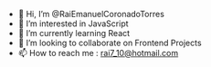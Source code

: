 - 👋 Hi, I’m @RaiEmanuelCoronadoTorres
- 👀 I’m interested in JavaScript
- 🌱 I’m currently learning React
- 💞️ I’m looking to collaborate on Frontend Projects
- 📫 How to reach me : rai7_10@hotmail.com

<!---
RaiEmanuelCoronadoTorres/RaiEmanuelCoronadoTorres is a ✨ special ✨ repository because its `README.md` (this file) appears on your GitHub profile.
You can click the Preview link to take a look at your changes.
--->
